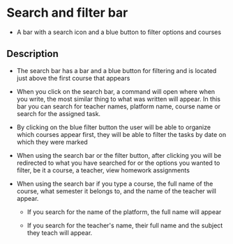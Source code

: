 
# Search and filter bar 

- A bar with a search icon and a blue button to filter options and courses

## Description

- The search bar has a bar and a blue button for filtering and is located just above the first course that appears

- When you click on the search bar, a command will open where when you write, the most similar thing to what was written will appear. In this bar you can search for teacher names, platform name, course name or search for the assigned task.

- By clicking on the blue filter button the user will be able to organize which courses appear first, they will be able to filter the tasks by date on which they were marked 

- When using the search bar or the filter button, after clicking you will be redirected to what you have searched for or the options you wanted to filter, be it a course, a teacher, view homework assignments

- When using the search bar if you type a course, the full name of the course, what semester it belongs to, and the name of the teacher will appear.

  - If you search for the name of the platform, the full name will appear 

  - If you search for the teacher's name, their full name and the subject they teach will appear.
